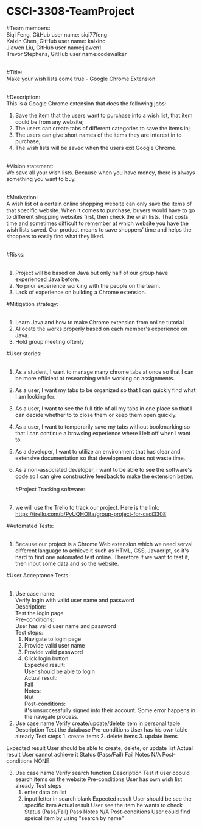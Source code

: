 # CSCI-3308-TeamProject

#Team members:<br>
Siqi Feng, GitHub user name: siqi77feng<br>
Kaixin Chen, GitHub user name: kaixinc<br>
Jiawen Liu, GitHub user name:jiawen1 <br>
Trevor Stephens, GitHub user name:codewalker<br><br>

#Title:<br>
Make your wish lists come true - Google Chrome Extension<br><br>

#Description:<br>
This is a Google Chrome extension that does the following jobs: <br>
1.	Save the item that the users want to purchase into a wish list, that item could be from any website; <br>
2.	The users can create tabs of different categories to save the items in; <br>
3.	The users can give short names of the items they are interest in to purchase; <br>
4.	The wish lists will be saved when the users exit Google Chrome.<br><br>

#Vision statement:<br>
We save all your wish lists. Because when you have money, there is always something you want to buy. <br><br>

#Motivation:<br>
A wish list of a certain online shopping website can only save the items of that specific website. When it comes to purchase, buyers would have to go to different shopping websites first, then check the wish lists. That costs time and sometimes difficult to remember at which website you have the wish lists saved. Our product means to save shoppers’ time and helps the shoppers to easily find what they liked.
<br><br>

#Risks:<br><br>
1. Project will be based on Java but only half of our group have experienced Java before.<br>
2. No prior experience working with the people on the team.<br>
3. Lack of experience on building a Chrome extension.<br>

#Mitigation strategy:<br><br>
1. Learn Java and how to make Chrome extension from online tutorial<br>
2. Allocate the works properly based on each member's experience on Java.<br>
3. Hold group meeting oftenly<br>

#User stories:<br><br>
1. As a student, I want to manage many chrome tabs at once so that I can be more efficient at researching while working on assignments.<br>

2. As a user, I want my tabs to be organized so that I can quickly find what I am looking for. <br>

3. As a user, I want to see the full title of all my tabs in one place so that I can decide whether to to close them or keep them open quickly.<br>

4. As a user, I want to temporarily save my tabs without bookmarking so that I can continue a browsing experience where I left off when I want to.<br>  

5. As a developer, I want to utilize an environment that has clear and extensive documentation so that development does not waste time.<br>     
6. As a non-associated developer, I want to be able to see the software's code so I can give constructive feedback to make the extension better.<br>  
 #Project Tracking software: <br><br>
 1. we will use the Trello to track our project. Here is the link: https://trello.com/b/PyUQHOBa/group-project-for-csci3308
 
 #Automated Tests: <br><br>
 1. Because our project is a Chrome Web extension which we need serval different language to achieve it such as HTML, CSS, Javacript, so it's hard to find one automated test online. Therefore if we want to test it, then input some data and so the website. <br>
 
 #User Acceptance Tests: <br><br>
 1. Use case name: <br>
     Verify login with valid user name and password<br>
    Description: <br>
     Test the login page<br>
    Pre-conditions: <br>
     User has valid user name and password<br>
    Test steps:<br>
     1. Navigate to login page<br>
     2. Provide valid user name<br>
     3. Provide valid password<br>
     4. Click login button<br>
    Expected result: <br>
     User should be able to login<br>
    Actual result: <br>
     Fail<br>
    Notes: <br>
     N/A<br>
    Post-conditions: <br>
     it's unsuccessfully signed into their account. Some error happens in the navigate process.<br>
  2. Use case name
    Verify create/update/delete item in personal table
Description
    Test the database
Pre-conditions
    User has his own table already
Test steps
    1. create items
    2. delete items
    3. update items
    
Expected result
    User should be able to create, delete, or update list
Actual result
    User cannot achieve it
Status (Pass/Fail)
    Fail
Notes
    N/A
Post-conditions
    NONE
    
 3. Use case name
    Verify search function
Description
    Test if user coould search items on the website
Pre-conditions
    User has own wish list already
Test steps
    1. enter data on list
    2. input letter in search blank
Expected result
    User should be see the specific item
Actual result
    User see the item he wants to check
Status (Pass/Fail)
    Pass
Notes
    N/A
Post-conditions
    User could find speical item by using "search by name"


 
 
 


